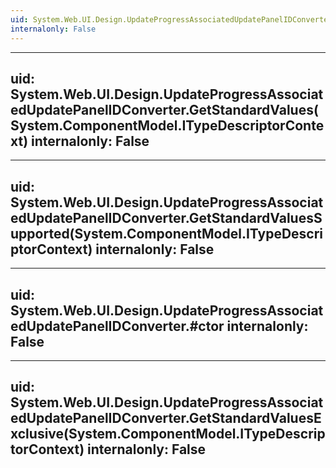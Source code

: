 ```yaml
---
uid: System.Web.UI.Design.UpdateProgressAssociatedUpdatePanelIDConverter
internalonly: False
---
```


---
uid: System.Web.UI.Design.UpdateProgressAssociatedUpdatePanelIDConverter.GetStandardValues(System.ComponentModel.ITypeDescriptorContext)
internalonly: False
---

---
uid: System.Web.UI.Design.UpdateProgressAssociatedUpdatePanelIDConverter.GetStandardValuesSupported(System.ComponentModel.ITypeDescriptorContext)
internalonly: False
---

---
uid: System.Web.UI.Design.UpdateProgressAssociatedUpdatePanelIDConverter.#ctor
internalonly: False
---

---
uid: System.Web.UI.Design.UpdateProgressAssociatedUpdatePanelIDConverter.GetStandardValuesExclusive(System.ComponentModel.ITypeDescriptorContext)
internalonly: False
---
